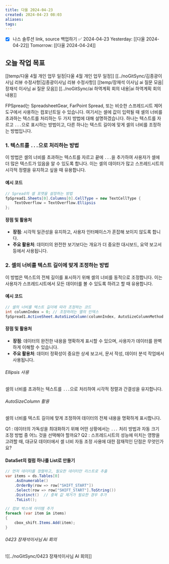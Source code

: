 ```yaml
---
title: 다울 2024-04-23
created: 2024-04-23 08:03
aliases: 
tags:
---
```

- [x] 나스 솔루션 link, source 백업하기 ✅ 2024-04-23
Yesterday: [[다울 2024-04-22]]
Tomorrow: [[다울 2024-04-24]]

## 오늘 작업 목표
[[temp/다울 4월 개인 업무 일정|다울 4월 개인 업무 일정]]
[[../noGitSync/김종광이사님 리뷰 수정사항|김종광이사님 리뷰 수정사항]]
[[temp/장재석 이사님 ai 질문 모음|장재석 이사님 ai 질문 모음]]
[[../noGitSync/ai 하역계획 회의 내용|ai 하역계획 회의 내용]]



FPSpread는 SpreadsheetGear, FarPoint Spread, 또는 비슷한 스프레드시트 제어 도구에서 사용하는 컴포넌트일 수 있습니다. 여기서는 셀에 값이 입력될 때 셀의 너비를 초과하는 텍스트를 처리하는 두 가지 방법에 대해 설명하겠습니다. 하나는 텍스트를 자르고 `...`으로 표시하는 방법이고, 다른 하나는 텍스트 길이에 맞게 셀의 너비를 조정하는 방법입니다.

### 1. 텍스트를 `...`으로 처리하는 방법

이 방법은 셀의 너비를 초과하는 텍스트를 자르고 끝에 `...`을 추가하여 사용자가 셀에 더 많은 텍스트가 있음을 알 수 있도록 합니다. 이는 셀의 데이터가 많고 스프레드시트의 시각적 정렬을 유지하고 싶을 때 유용합니다.

#### 예시 코드
```csharp
// Spread의 셀 포맷을 설정하는 방법
fpSpread1.Sheets[0].Columns[0].CellType = new TextCellType {
    TextOverflow = TextOverflow.Ellipsis
};
```

#### 장점 및 활용처
- **장점**: 시각적 일관성을 유지하고, 사용자 인터페이스가 혼잡해 보이지 않도록 합니다.
- **주요 활용처**: 데이터의 완전한 보기보다는 개요가 더 중요한 대시보드, 요약 보고서 등에서 사용됩니다.

### 2. 셀의 너비를 텍스트 길이에 맞게 조정하는 방법

이 방법은 텍스트의 전체 길이를 표시하기 위해 셀의 너비를 동적으로 조정합니다. 이는 사용자가 스프레드시트에서 모든 데이터를 볼 수 있도록 하려고 할 때 유용합니다.

#### 예시 코드
```csharp
// 셀의 너비를 텍스트 길이에 따라 조정하는 코드
int columnIndex = 0; // 조정하려는 열의 인덱스
fpSpread1.ActiveSheet.AutoSizeColumn(columnIndex, AutoSizeColumnMethod.AllRows);
```

#### 장점 및 활용처
- **장점**: 데이터의 완전한 내용을 명확하게 표시할 수 있으며, 사용자가 데이터를 완벽하게 이해할 수 있습니다.
- **주요 활용처**: 데이터 정확성이 중요한 상세 보고서, 문서 작성, 데이터 분석 작업에서 사용됩니다.

###### Ellipsis 사용
셀의 너비를 초과하는 텍스트를 `...`으로 처리하여 시각적 정렬과 간결성을 유지합니다.
###### AutoSizeColumn 활용
셀의 너비를 텍스트 길이에 맞게 조정하여 데이터의 전체 내용을 명확하게 표시합니다.

Q1 : 데이터의 가독성을 최대화하기 위해 어떤 상황에서는 `...` 처리 방법과 자동 크기 조정 방법 중 어느 것을 선택해야 할까요?
Q2 : 스프레드시트의 성능에 미치는 영향을 고려할 때, 대규모 데이터에서 셀 너비 자동 조정 사용에 대한 잠재적인 단점은 무엇인가요?


#### DataSet의 컬럼 하나를 List로 만들기
```cs
// 먼저 데이터를 정렬하고, 필요한 데이터만 리스트로 추출
var items = ds.Tables[0]
    .AsEnumerable()
    .OrderBy(row => row["SHIFT_START"])
    .Select(row => row["SHIFT_START"].ToString())
    .Distinct()  // 중복 값 제거가 필요한 경우 추가
    .ToList();

// 컴보 박스에 아이템 추가
foreach (var item in items)
{
    cbox_shift.Items.Add(item);
}

```


###### 0423 장재석이사님 AI 회의
![[../noGitSync/0423 장재석이사님 AI 회의]]


